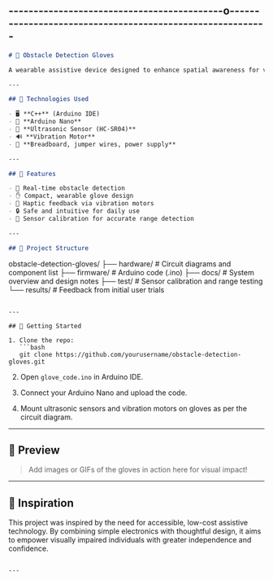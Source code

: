 -------------------------------------------o----------------------------------------------------------
---

```md
# 🧤 Obstacle Detection Gloves

A wearable assistive device designed to enhance spatial awareness for visually impaired users. Using ultrasonic sensors and an Arduino Nano, the gloves detect nearby obstacles and provide haptic feedback through vibration motors — enabling safer, more confident navigation. 🚶‍♂️✨

---

## 🔧 Technologies Used

- 🖥️ **C++** (Arduino IDE)
- 🤖 **Arduino Nano**
- 📡 **Ultrasonic Sensor (HC-SR04)**
- 🔊 **Vibration Motor**
- 🔌 **Breadboard, jumper wires, power supply**

---

## 🎯 Features

- 📍 Real-time obstacle detection
- ✋ Compact, wearable glove design
- 🔁 Haptic feedback via vibration motors
- 🔒 Safe and intuitive for daily use
- 🧪 Sensor calibration for accurate range detection

---

## 📁 Project Structure

```
obstacle-detection-gloves/
├── hardware/           # Circuit diagrams and component list
├── firmware/           # Arduino code (.ino)
├── docs/               # System overview and design notes
├── test/               # Sensor calibration and range testing
└── results/            # Feedback from initial user trials
```

---

## 🚀 Getting Started

1. Clone the repo:
   ```bash
   git clone https://github.com/yourusername/obstacle-detection-gloves.git
   ```

2. Open `glove_code.ino` in Arduino IDE.

3. Connect your Arduino Nano and upload the code.

4. Mount ultrasonic sensors and vibration motors on gloves as per the circuit diagram.

---

## 📸 Preview

> Add images or GIFs of the gloves in action here for visual impact!

---

## 🧠 Inspiration

This project was inspired by the need for accessible, low-cost assistive technology. By combining simple electronics with thoughtful design, it aims to empower visually impaired individuals with greater independence and confidence.
```

---

